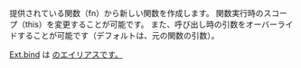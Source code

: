 提供されている関数（fn）から新しい関数を作成します。
関数実行時のスコープ（this）を変更することが可能です。
また、呼び出し時の引数をオーバーライドすることが可能です（デフォルトは、元の関数の引数）。

<a href="#!/api/Ext-method-bind" rel="Ext-method-bind" class="docClass">Ext.bind</a>
は
<a href="#!/api/Ext.Function-method-bind" rel="Ext.Function-method-bind" class="docClass">
のエイリアスです。

